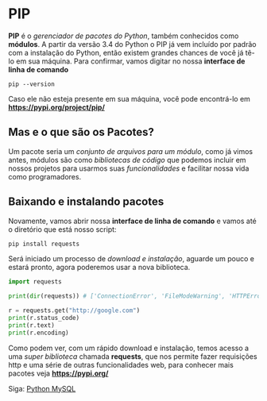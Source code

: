 # PIP

**PIP** é o *gerenciador de pacotes do Python*, também conhecidos como **módulos**. A partir da versão 3.4 do Python o PIP já vem incluído por padrão com a instalação do Python, então existem grandes chances de você já tê-lo em sua máquina. Para confirmar, vamos digitar no nossa **interface de linha de comando**

```
pip --version
```

Caso ele não esteja presente em sua máquina, você pode encontrá-lo em **https://pypi.org/project/pip/**

## Mas e o que são os Pacotes?

Um pacote seria um *conjunto de arquivos para um módulo*, como já vimos antes, módulos são como *bibliotecas de código* que podemos incluir em nossos projetos para usarmos suas *funcionalidades* e facilitar nossa vida como programadores.

## Baixando e instalando pacotes

Novamente, vamos abrir nossa **interface de linha de comando** e vamos até o diretório que está nosso script:

```python
pip install requests
```

Será iniciado um processo de *download e instalação*, aguarde um pouco e estará pronto, agora poderemos usar a nova biblioteca.

```python
import requests

print(dir(requests)) # ['ConnectionError', 'FileModeWarning', 'HTTPError', 'NullHandler', 'PreparedRequest', 'Request', 'RequestException', 'Response', 'Session', 'Timeout', 'TooManyRedirects', 'URLRequired', '__author__', '__build__', '__builtins__', '__cached__', '__copyright__', '__doc__', '__file__', '__license__', '__loader__', '__name__', '__package__', '__path__', '__spec__', '__title__', '__version__', 'adapters', 'api', 'auth', 'certs', 'codes', 'compat', 'cookies', 'delete', 'exceptions', 'get', 'head', 'hooks', 'logging', 'models', 'options', 'packages', 'patch', 'post', 'put', 'request', 'session', 'sessions', 'status_codes', 'structures', 'utils', 'warnings']

r = requests.get("http://google.com")
print(r.status_code)
print(r.text)
print(r.encoding)
```

Como podem ver, com um rápido download e instalação, temos acesso a uma *super biblioteca* chamada **requests**, que nos permite fazer requisições http e uma série de outras funcionalidades web, para conhecer mais pacotes veja **https://pypi.org/**

Siga: [Python MySQL](https://github.com/the-akira/Python-Iluminado/blob/master/Capitulos/30.PythonMySQL.md)
